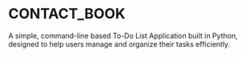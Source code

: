 # CONTACT_BOOK
A simple, command-line based To-Do List Application built in Python, designed to help users manage and organize their tasks efficiently. 
